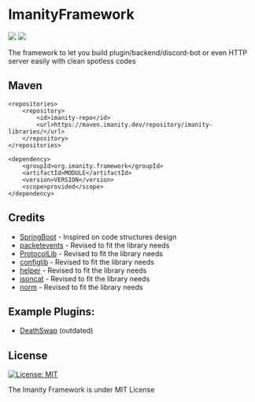 # ImanityFramework

![](https://img.shields.io/nexus/imanity-libraries/org.imanity.framework/parent?label=ImanityFramework&server=https%3A%2F%2Fmaven.imanity.dev&style=flat-square) ![](https://img.shields.io/github/languages/code-size/Imanity-Software/ImanityFramework) 

The framework to let you build plugin/backend/discord-bot or even HTTP server easily with clean spotless codes

## Maven
```
<repositories>
    <repository>
        <id>imanity-repo</id>
        <url>https://maven.imanity.dev/repository/imanity-libraries/</url>
    </repository>
</repositories>

<dependency>
    <groupId>org.imanity.framework</groupId>
    <artifactId>MODULE</artifactId>
    <version>VERSION</version>
    <scope>provided</scope>
</dependency>
```

## Credits
* [SpringBoot](https://spring.io) - Inspired on code structures design
* [packetevents](https://github.com/retrooper/packetevents) - Revised to fit the library needs
* [ProtocolLib](https://github.com/dmulloy2/ProtocolLib) - Revised to fit the library needs
* [configlib](https://github.com/Exlll/ConfigLib) - Revised to fit the library needs
* [helper](https://github.com/lucko/helper) - Revised to fit the library needs
* [jsoncat](https://github.com/Snailclimb/jsoncat) - Revised to fit the library needs
* [norm](https://github.com/dieselpoint/norm) - Revised to fit the library needs

## Example Plugins:
- [DeathSwap](https://github.com/LeeGodSRC/deathswap) (outdated)

## License
[![License: MIT](https://img.shields.io/badge/License-MIT-yellow.svg)](https://opensource.org/licenses/MIT)

The Imanity Framework is under MIT License
